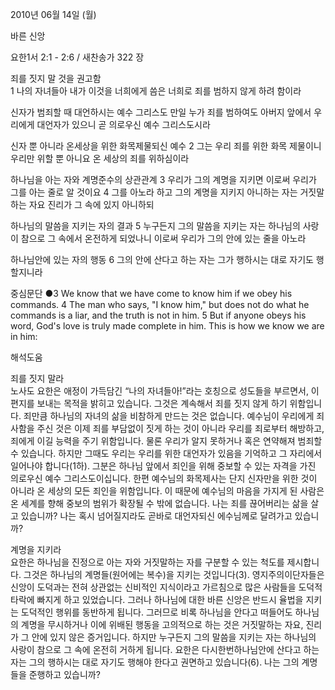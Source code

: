 2010년 06월 14일 (월)

바른 신앙



요한1서 2:1 - 2:6 / 새찬송가 322 장


죄를 짓지 말 것을 권고함  
1 나의 자녀들아 내가 이것을 너희에게 씀은 너희로 죄를 범하지 않게 하려 함이라  

신자가 범죄할 때 대언하시는 예수 그리스도 
만일 누가 죄를 범하여도 아버지 앞에서 우리에게 대언자가 있으니 곧 의로우신 예수 그리스도시라 

신자 뿐 아니라 온세상을 위한 화목제물되신 예수 
2 그는 우리 죄를 위한 화목 제물이니 우리만 위할 뿐 아니요 온 세상의 죄를 위하심이라  

하나님을 아는 자와 계명준수의 상관관계 
3 우리가 그의 계명을 지키면 이로써 우리가 그를 아는 줄로 알 것이요 4 그를 아노라 하고 그의 계명을 지키지 아니하는 자는 거짓말하는 자요 진리가 그 속에 있지 아니하되   

하나님의 말씀을 지키는 자의 결과 
5 누구든지 그의 말씀을 지키는 자는 하나님의 사랑이 참으로 그 속에서 온전하게 되었나니 이로써 우리가 그의 안에 있는 줄을 아노라  

하나님안에 있는 자의 행동 
6 그의 안에 산다고 하는 자는 그가 행하시는 대로 자기도 행할지니라  

중심문단 ●3 We know that we have come to know him if we obey his commands. 4 The man who says, "I know him," but does not do what he commands is a liar, and the truth is not in him. 5 But if anyone obeys his word, God's love is truly made complete in him. This is how we know we are in him:

해석도움





죄를 짓지 말라   
노사도 요한은 애정이 가득담긴 “나의 자녀들아!”라는 호칭으로 성도들을 부르면서, 이 편지를 보내는 목적을 밝히고 있습니다. 그것은 계속해서 죄를 짓지 않게 하기 위함입니다. 죄만큼 하나님의 자녀의 삶을 비참하게 만드는 것은 없습니다. 예수님이 우리에게 죄사함을 주신 것은 이제 죄를 부담없이 짓게 하는 것이 아니라 우리를 죄로부터 해방하고, 죄에게 이길 능력을 주기 위함입니다. 물론 우리가 알지 못하거나 혹은 연약해져 범죄할 수 있습니다. 하지만 그때도 우리는 우리를 위한 대언자가 있음을 기억하고 그 자리에서 일어나야 합니다(1하). 그분은 하나님 앞에서 죄인을 위해 중보할 수 있는 자격을 가진 의로우신 예수 그리스도이십니다. 한편 예수님의 화목제사는 단지 신자만을 위한 것이 아니라 온 세상의 모든 죄인을 위함입니다. 이 때문에 예수님의 마음을 가지게 된 사람은 온 세계를 향해 중보의 범위가 확장될 수 밖에 없습니다. 나는 죄를 끊어버리는 삶을 살고 있습니까? 나는 혹시 넘어질지라도 곧바로 대언자되신 에수님께로 달려가고 있습니까?    

계명을 지키라   
요한은 하나님을 진정으로 아는 자와 거짓말하는 자를 구분할 수 있는 척도를 제시합니다. 그것은 하나님의 계명들(원어에는 복수)을 지키는 것입니다(3). 영지주의이단자들은 신앙이 도덕과는 전혀 상관없는 신비적인 지식이라고 가르침으로 많은 사람들을 도덕적 타락에 빠지게 하고 있었습니다. 그러나 하나님에 대한 바른 신앙은 반드시 율법을 지키는 도덕적인 행위를 동반하게 됩니다. 그러므로 비록 하나님을 안다고 떠들어도 하나님의 계명을 무시하거나 이에 위배된 행동을 고의적으로 하는 것은 거짓말하는 자요, 진리가 그 안에 있지 않은 증거입니다. 하지만 누구든지 그의 말씀을 지키는 자는 하나님의 사랑이 참으로 그 속에 온전히 거하게 됩니다. 요한은 다시한번하나님안에 산다고 하는 자는 그의 행하시는 대로 자기도 행해야 한다고 권면하고 있습니다(6). 나는 그의 계명들을 준행하고 있습니까?